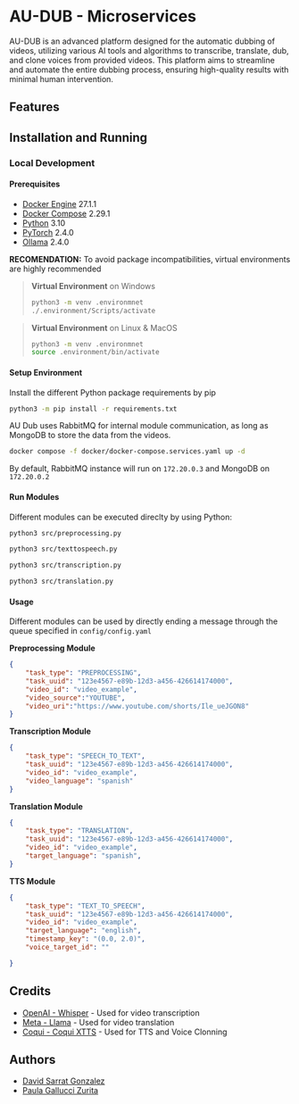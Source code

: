 # AU-DUB - Microservices

AU-DUB is an advanced platform designed for the automatic dubbing of videos, utilizing various AI tools and algorithms to transcribe, translate, dub, and clone voices from provided videos. This platform aims to streamline and automate the entire dubbing process, ensuring high-quality results with minimal human intervention.

## Features

## Installation and Running
### Local Development
#### Prerequisites
- [Docker Engine](https://www.docker.com/) 27.1.1
- [Docker Compose](https://www.docker.com/) 2.29.1
- [Python](https://www.python.org/) 3.10
- [PyTorch](https://pytorch.org) 2.4.0
- [Ollama](https://ollama.com/) 2.4.0

**RECOMENDATION:** To avoid package incompatibilities, virtual environments are highly recommended
> **Virtual Environment** on Windows
> ```sh
> python3 -m venv .environmnet
> ./.environment/Scripts/activate
> ``` 

> **Virtual Environment** on Linux & MacOS
> ```sh
> python3 -m venv .environmnet
> source .environment/bin/activate
> ```


#### Setup Environment

Install the different Python package requirements by pip
```sh
python3 -m pip install -r requirements.txt
```

AU Dub uses RabbitMQ for internal module communication, as long as MongoDB to store the data from the videos. 

```sh
docker compose -f docker/docker-compose.services.yaml up -d
```
By default, RabbitMQ instance will run on `172.20.0.3` and MongoDB on `172.20.0.2`

#### Run Modules
Different modules can be executed direclty by using Python:
```sh
python3 src/preprocessing.py
```
```sh
python3 src/texttospeech.py
```
```sh
python3 src/transcription.py
```
```sh
python3 src/translation.py
```
#### Usage
Different modules can be used by directly ending a message through the queue specified in `config/config.yaml`

**Preprocessing Module**
```json
{
    "task_type": "PREPROCESSING",
    "task_uuid": "123e4567-e89b-12d3-a456-426614174000",
    "video_id": "video_example",
    "video_source":"YOUTUBE",
    "video_uri":"https://www.youtube.com/shorts/Ile_ueJGON8"
}
```
**Transcription Module**
```json
{
    "task_type": "SPEECH_TO_TEXT",
    "task_uuid": "123e4567-e89b-12d3-a456-426614174000",
    "video_id": "video_example",
    "video_language": "spanish"
}
```
**Translation Module**
```json
{
    "task_type": "TRANSLATION",
    "task_uuid": "123e4567-e89b-12d3-a456-426614174000",
    "video_id": "video_example",
    "target_language": "spanish",
}
```
**TTS Module**
```json
{
    "task_type": "TEXT_TO_SPEECH",
    "task_uuid": "123e4567-e89b-12d3-a456-426614174000",
    "video_id": "video_example",
    "target_language": "english",
    "timestamp_key": "(0.0, 2.0)",
    "voice_target_id": ""

}
```
## Credits

- [OpenAI - Whisper]() - Used for video transcription
- [Meta - Llama]() - Used for video translation
- [Coqui - Coqui XTTS]() - Used for TTS and Voice Clonning

## Authors
- [David Sarrat Gonzalez]()
- [Paula Gallucci Zurita]()
